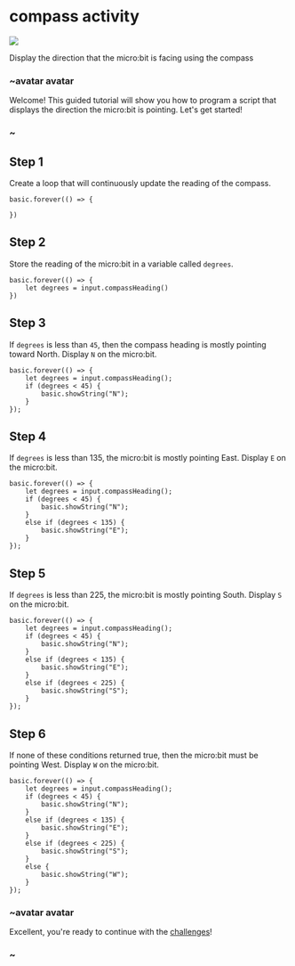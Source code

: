 # compass activity

![](/static/mb/projects/a5-compass.png)

Display the direction that the micro:bit is facing using the compass 

### ~avatar avatar

Welcome! This guided tutorial will show you how to program a script that displays the direction the micro:bit is pointing. Let's get started!

### ~


## Step 1

Create a loop that will continuously update the reading of the compass.


```blocks
basic.forever(() => {
    
})
```

## Step 2

Store the reading of the micro:bit in a variable called `degrees`.

```blocks
basic.forever(() => {
    let degrees = input.compassHeading()
})
```

## Step 3

If `degrees` is less than `45`, then the compass heading is mostly pointing toward North. Display `N` on the micro:bit.

```blocks
basic.forever(() => {
    let degrees = input.compassHeading();
    if (degrees < 45) {
        basic.showString("N");
    }
});
```

## Step 4

If `degrees` is less than 135, the micro:bit is mostly pointing East. Display `E` on the micro:bit.


```blocks
basic.forever(() => {
    let degrees = input.compassHeading();
    if (degrees < 45) {
        basic.showString("N");
    }
    else if (degrees < 135) {
        basic.showString("E");
    }
});
```

## Step 5

If `degrees` is less than 225, the micro:bit is mostly pointing South. Display `S` on the micro:bit.


```blocks
basic.forever(() => {
    let degrees = input.compassHeading();
    if (degrees < 45) {
        basic.showString("N");
    }
    else if (degrees < 135) {
        basic.showString("E");
    }
    else if (degrees < 225) {
        basic.showString("S");
    }
});
```

## Step 6

If none of these conditions returned true, then the micro:bit must be pointing West. Display `W` on the micro:bit.

```blocks
basic.forever(() => {
    let degrees = input.compassHeading();
    if (degrees < 45) {
        basic.showString("N");
    }
    else if (degrees < 135) {
        basic.showString("E");
    }
    else if (degrees < 225) {
        basic.showString("S");
    }
    else {
        basic.showString("W");
    }
});
```

### ~avatar avatar

Excellent, you're ready to continue with the [challenges](/lessons/compass/challenges)!

### ~

